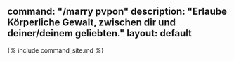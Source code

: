 command: "/marry pvpon"
description: "Erlaube Körperliche Gewalt, zwischen dir und deiner/deinem geliebten."
layout: default
---

{% include command_site.md %}
